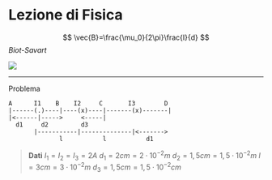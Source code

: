 # Lezione di Fisica

$$
\vec{B}=\frac{\mu_0}{2\pi}\frac{I}{d}
$$_Biot-Savart_

![](https://i.imgur.com/p14Lk06.jpg)

---

Problema
		
	A      I1    B    I2     C       I3        D
	|------(.)----|----(x)----|-------(x)-------|
	|<------|----->     <-----|
	  d1     d2         d3
	       |-----------|--------------|<-------> 
	              l           l           d1


> **Dati**
> $I_1=I_2=I_3=2A$
> $d_1=2cm=2\cdot 10^{-2}m$
> $d_2=1,5cm=1,5\cdot10^{-2}m$
> $l=3cm=3\cdot 10^{-2}m$
> $d_3=1,5cm=1,5\cdot 10^{-2}cm$
> 
<!--stackedit_data:
eyJoaXN0b3J5IjpbMTMyNTEzNjI5Nl19
-->